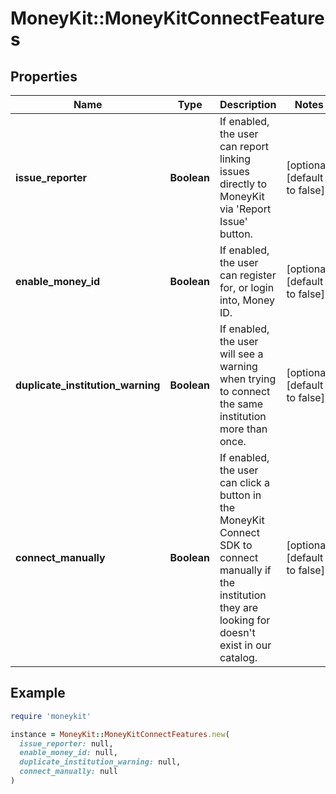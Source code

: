 # MoneyKit::MoneyKitConnectFeatures

## Properties

| Name | Type | Description | Notes |
| ---- | ---- | ----------- | ----- |
| **issue_reporter** | **Boolean** | If enabled, the user can report linking issues directly to MoneyKit via &#39;Report Issue&#39; button. | [optional][default to false] |
| **enable_money_id** | **Boolean** | If enabled, the user can register for, or login into, Money ID. | [optional][default to false] |
| **duplicate_institution_warning** | **Boolean** | If enabled, the user will see a warning when trying to connect the same institution more than once. | [optional][default to false] |
| **connect_manually** | **Boolean** | If enabled, the user can click a button in the MoneyKit Connect SDK to connect manually if the institution they are looking for doesn&#39;t exist in our catalog. | [optional][default to false] |

## Example

```ruby
require 'moneykit'

instance = MoneyKit::MoneyKitConnectFeatures.new(
  issue_reporter: null,
  enable_money_id: null,
  duplicate_institution_warning: null,
  connect_manually: null
)
```

